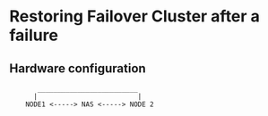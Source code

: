 # Restoring Failover Cluster after a failure

## Hardware configuration
```
       _________________________
      |                         |
    NODE1 <-----> NAS <-----> NODE 2
```
